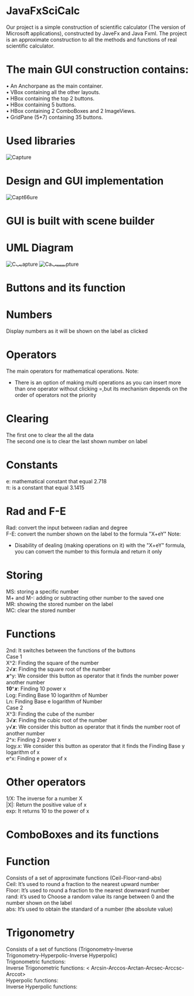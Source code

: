 # JavaFxSciCalc
Our project is a simple construction of scientific calculator (The 
version of Microsoft applications), constructed by JaveFx and Java 
Fxml. The project is an approximate construction to all the methods 
and functions of real scientific calculator.
# The main GUI construction contains:
  • An Anchorpane as the main container.  
  • VBox containing all the other layouts.   
  • HBox containing the top 2 buttons.   
  • HBox containing 5 buttons.   
  • HBox containing 2 ComboBoxes and 2 ImageViews.  
  • GridPane (5*7) containing 35 buttons.    
# Used libraries
![Capture](https://user-images.githubusercontent.com/112608294/189385593-e3d47ae0-fdb4-4012-be3b-8d7230b8e490.PNG)
# Design and GUI implementation  
![Capt66ure](https://user-images.githubusercontent.com/112608294/189385792-b8643522-291c-46bf-a9be-8aa1ff7d2a44.PNG)
# GUI is built with scene builder
#    UML Diagram
![Cببapture](https://user-images.githubusercontent.com/112608294/189385940-8b2d86f6-cd6a-4778-a7b9-beda13f37367.PNG)
![Caبببببببpture](https://user-images.githubusercontent.com/112608294/189385978-9d821309-eec7-4c9b-b6d4-9cdc55ede571.PNG)
# Buttons and its function
#  Numbers
Display numbers as it will be shown on the label as clicked
#    Operators 
The main operators for mathematical operations.
Note:
- There is an option of making multi operations as you can insert more than one operator without clicking =,but its mechanism depends on the order of operators 
not the priority
#    Clearing 
The first one to clear the all the data   
The second one is to clear the last shown number on label  
#    Constants  
e: mathematical constant that equal 2.718  
π: is a constant that equal 3.1415    
#    Rad and F-E   
Rad: convert the input between radian and degree   
F-E: convert the number shown on the label to the formula "X+eY"
Note:  
- Disability of dealing (making operations on it) with the "X+eY" formula, you can convert the number to this formula and return it only  
#    Storing
MS: storing a specific number  
M+ and M-: adding or subtracting other number to the saved one  
MR: showing the stored number on the label  
MC: clear the stored number     
#    Functions  
2nd: It switches between the functions of the buttons  
Case 1  
X^2: Finding the square of the number   
2√𝒙: Finding the square root of the number   
𝒙^y: We consider this button as operator that it finds the number power another number  
𝟏𝟎^𝒙: Finding 10 power x   
Log: Finding Base 10 logarithm of Number  
Ln: Finding Base e logarithm of Number  
Case 2  
X^3: Finding the cube of the number  
3√𝒙: Finding the cubic root of the number  
y√𝒙: We consider this button as operator that it finds the number root of another number  
2^x: Finding 2 power x  
logy.x: We consider this button as operator that it finds the Finding Base y logarithm of x  
e^x: Finding e power of x  
#    Other operators  
1/X: The inverse for a number X  
|X|: Return the positive value of x  
exp: It returns 10 to the power of x  
#     ComboBoxes and its functions  
#     Function  
Consists of a set of approximate functions (Ceil-Floor-rand-abs)   
Ceil: It’s used to round a fraction to the nearest upward number  
Floor: It’s used to round a fraction to the nearest downward number  
rand: it’s used to Choose a random value its range between 0 and the number shown on the label  
abs: It’s used to obtain the standard of a number (the absolute value)  
#      Trigonometry  
Consists of a set of functions (Trigonometry-Inverse   
Trigonometry-Hyperpolic-Inverse Hyperpolic)  
Trigonometric functions: <sin-cos-tan-cot-csc-sec>  
Inverse Trigonometric functions: < Arcsin-Arccos-Arctan-Arcsec-Arccsc-Arccot>  
Hyperpolic functions: <sinh-cosh-tanh-csch-sech-coth>  
Inverse Hyperpolic functions: <Arcsinh-Arccosh-Arctanh-Arccsch-Arcsech-Arccoth>  
 
